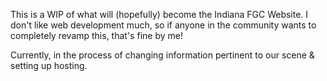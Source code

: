 This is a WIP of what will (hopefully) become the Indiana FGC Website. I don't like web development much, so if anyone in the community wants to completely revamp this, that's fine by me!

Currently, in the process of changing information pertinent to our scene & setting up hosting.

